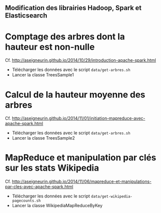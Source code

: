 ## Modification des librairies Hadoop, Spark et Elasticsearch

# Comptage des arbres dont la hauteur est non-nulle

Cf. http://aseigneurin.github.io/2014/10/29/introduction-apache-spark.html

- Télécharger les données avec le script `data/get-arbres.sh`
- Lancer la classe TreesSample1

# Calcul de la hauteur moyenne des arbres

Cf. http://aseigneurin.github.io/2014/11/01/initiation-mapreduce-avec-apache-spark.html

- Télécharger les données avec le script `data/get-arbres.sh`
- Lancer la classe TreesSample2

# MapReduce et manipulation par clés sur les stats Wikipedia

Cf. http://aseigneurin.github.io/2014/11/06/mapreduce-et-manipulations-par-cles-avec-apache-spark.html

- Télécharger les données avec le script `data/get-wikipedia-pagecounts.sh`
- Lancer la classe WikipediaMapReduceByKey
